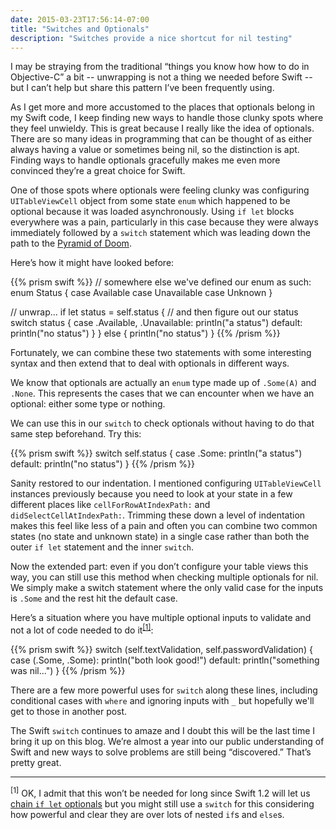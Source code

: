 ```yaml
---
date: 2015-03-23T17:56:14-07:00
title: "Switches and Optionals"
description: "Switches provide a nice shortcut for nil testing"
---
```

I may be straying from the traditional “things you know how how to do in Objective-C” a bit -- unwrapping is not a thing we needed before Swift -- but I can’t help but share this pattern I’ve been frequently using.

As I get more and more accustomed to the places that optionals belong in my Swift code, I keep finding new ways to handle those clunky spots where they feel unwieldy. This is great because I really like the idea of optionals. There are so many ideas in programming that can be thought of as either always having a value or sometimes being nil, so the distinction is apt. Finding ways to handle optionals gracefully makes me even more convinced they’re a great choice for Swift.

One of those spots where optionals were feeling clunky was configuring `UITableViewCell` object from some state `enum` which happened to be optional because it was loaded asynchronously. Using `if let` blocks everywhere was a pain, particularly in this case because they were always immediately followed by a `switch` statement which was leading down the path to the [Pyramid of Doom](http://blog.scottlogic.com/2014/12/08/swift-optional-pyramids-of-doom.html).

Here’s how it might have looked before:

{{% prism swift %}}
// somewhere else we've defined our enum as such:
enum Status {
  case Available
  case Unavailable
  case Unknown
}

// unwrap...
if let status = self.status {
  // and then figure out our status
  switch status {
  case .Available, .Unavailable:
    println("a status")
  default:
    println("no status")
  }
} else {
  println("no status")
}
{{% /prism %}}

Fortunately, we can combine these two statements with some interesting syntax and then extend that to deal with optionals in different ways.

We know that optionals are actually an `enum` type made up of `.Some(A)` and `.None`. This represents the cases that we can encounter when we have an optional: either some type or nothing.

We can use this in our `switch` to check optionals without having to do that same step beforehand. Try this:

{{% prism swift %}}
switch self.status {
case .Some:
  println("a status")
default:
  println("no status")
}
{{% /prism %}}

Sanity restored to our indentation. I mentioned configuring `UITableViewCell` instances previously because you need to look at your state in a few different places like `cellForRowAtIndexPath:` and `didSelectCellAtIndexPath:`. Trimming these down a level of indentation makes this feel like less of a pain and often you can combine two common states (no state and unknown state) in a single case rather than both the outer `if let` statement and the inner `switch`.

Now the extended part: even if you don’t configure your table views this way, you can still use this method when checking multiple optionals for nil. We simply make a switch statement where the only valid case for the inputs is `.Some` and the rest hit the default case.

Here’s a situation where you have multiple optional inputs to validate and not a lot of code needed to do it<sup><a href="#noteone">[1]</a></sup>:

{{% prism swift %}}
switch (self.textValidation, self.passwordValidation) {
case (.Some, .Some):
  println("both look good!")
default:
  println("something was nil...")
}
{{% /prism %}}

There are a few more powerful uses for `switch` along these lines, including conditional cases with `where` and ignoring inputs with `_` but hopefully we'll get to those in another post.

The Swift `switch` continues to amaze and I doubt this will be the last time I bring it up on this blog. We’re almost a year into our public understanding of Swift and new ways to solve problems are still being “discovered.” That’s pretty great.

---

<sup><span id="noteone">[1]</span></sup> OK, I admit that this won’t be needed for long since Swift 1.2 will let us [chain `if let` optionals](http://nshipster.com/swift-1.2/) but you might still use a `switch` for this considering how powerful and clear they are over lots of nested `if`s and `else`s.
